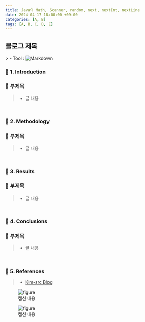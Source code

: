```yaml
---
title: Java의 Math, Scanner, random, next, nextInt, nextLine
date: 2024-04-17 18:00:00 +09:00
categories: [A, B]
tags: [A, B, C, D, E]
---
```


<!-- 2099-01-01 글 작성 시작; 2099-01-01 페이지 호출 완료 -->
<h2>블로그 제목</h2>
> - Tool :  
<img alt="Markdown" src="https://img.shields.io/badge/-Markdown-000000?style=flat-square&logo=markdown&logoColor=white" />

<br>

### 🔔 1. Introduction
### 📌 부제목
> - 글 내용

<br>

### 🔔 2. Methodology
### 📌 부제목
> - 글 내용

<br>

### 🔔 3. Results
### 📌 부제목
> - 글 내용

<br>

### 🔔 4. Conclusions
### 📌 부제목
> - 글 내용

<br>

### 🎁 5. References
> - <a href="https://kim-src.github.io/">Kim-src Blog</a>

<div class="image-container">
    <figure>
        <img src="https://github.com/Kim-src/Images/assets/150884526/9ba1ebbb-a79c-4e4c-a5f6-2149bb301cd8" class="img" alt="figure">
        <figcaption>캡션 내용</figcaption>
    </figure>
    <figure>
        <img src="https://github.com/Kim-src/Images/assets/150884526/9ba1ebbb-a79c-4e4c-a5f6-2149bb301cd8" class="img" alt="figure">
        <figcaption>캡션 내용</figcaption>
    </figure>
</div>

<br>
<br>
<br>
